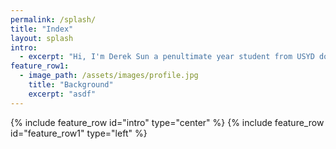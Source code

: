 ```yaml
---
permalink: /splash/
title: "Index"
layout: splash
intro:
  - excerpt: "Hi, I'm Derek Sun a penultimate year student from USYD double majoring in Pure Mathematics and Statistics, minoring in Computer Science. I'm primarily interested in data science, back-end programming and quantitative finance."
feature_row1:
  - image_path: /assets/images/profile.jpg
    title: "Background"
    excerpt: "asdf"
---
```


{% include feature_row id="intro" type="center" %}
{% include feature_row id="feature_row1" type="left" %}

